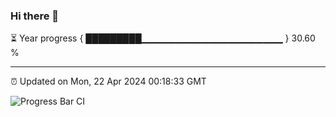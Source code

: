 ### Hi there 👋

⏳ Year progress { █████████▁▁▁▁▁▁▁▁▁▁▁▁▁▁▁▁▁▁▁▁▁ } 30.60 %

---

⏰ Updated on Mon, 22 Apr 2024 00:18:33 GMT

![Progress Bar CI](https://github.com/liununu/liununu/workflows/Progress%20Bar%20CI/badge.svg)
